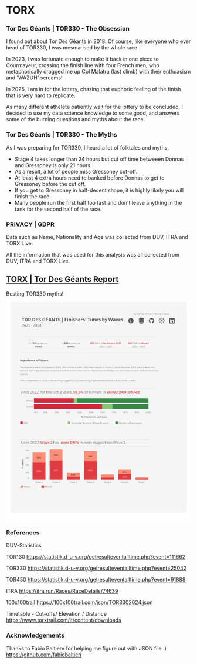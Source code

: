 # TORX

### Tor Des Géants | TOR330 - The Obsession

I found out about Tor Des Géants in 2018. Of course, like everyone who ever head of TOR330, I was mesmarised by the whole race. 

In 2023, I was fortunate enough to make it back in one piece to Courmayeur, crossing the finish line with four French men, who metaphorically dragged me up Col Malatra (last climb) with their enthuasism and 'WAZUH' screams!

In 2025, I am in for the lottery, chasing that euphoric feeling of the finish that is very hard to replicate. 

As many different athelete patiently wait for the lottery to be concluded, I decided to use my data science knowledge to some good, and answers some of the burning questions and myths about the race.


### Tor Des Géants | TOR330 - The Myths

As I was preparing for TOR330, I heard a lot of folktales and myths.

- Stage 4 takes longer than 24 hours but cut off time betweeen Donnas and Gressoney is only 21 hours. 
- As a result, a lot of people miss Gressoney cut-off.
- At least 4 extra hours need to banked before Donnas to get to Gressoney before the cut off.
- If you get to Gressoney in half-decent shape, it is highly likely you will finish the race. 
- Many people run the first half too fast and don't leave anything in the tank for the second half of the race. 

### PRIVACY | GDPR
Data such as Name, Nationality and Age was collected from DUV, ITRA and TORX Live.

All the information that was used for this analysis was all collected from DUV, ITRA and TORX Live. 


## [TORX | Tor Des Géants Report](http://public.tableau.com/profile/api/publish/TOR330/TOR330)

Busting TOR330 myths!

<img src='https://github.com/kjonina/kjonina/blob/master/icons/TOR330_Waves.png'></a>

### References
DUV-Statistics

TOR130
https://statistik.d-u-v.org/getresulteventalltime.php?event=111662

TOR330
https://statistik.d-u-v.org/getresulteventalltime.php?event=25042

TOR450
https://statistik.d-u-v.org/getresulteventalltime.php?event=91888


ITRA
https://itra.run/Races/RaceDetails/74639

100x100trail
https://100x100trail.com/json/TOR3302024.json


Timetable - Cut-offs/ Elevation / Distance
https://www.torxtrail.com/it/content/downloads


### Acknowledgements

Thanks to Fabio Baltiere for helping me figure out with JSON file :)
https://github.com/fabiobaltieri